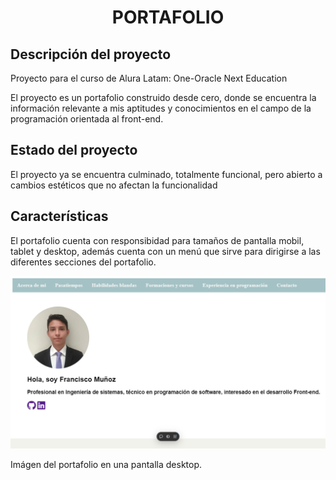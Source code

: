 <h1 align="center"> PORTAFOLIO </h1>
<h2>Descripción del proyecto</h2>
<p>Proyecto para el curso de Alura Latam: One-Oracle Next Education</p>
<p>El proyecto es un portafolio construido desde cero, donde se encuentra la información relevante a mis aptitudes y conocimientos en el campo de la programación orientada al front-end. </p>
<h2>Estado del proyecto</h2>
<p>El proyecto ya se encuentra culminado, totalmente funcional, pero abierto a cambios estéticos que no afectan la funcionalidad</p>
<h2>Características</h2>
<p>El portafolio cuenta con responsibidad para tamaños de pantalla mobil, tablet y desktop, además cuenta con un menú que sirve para dirigirse a las diferentes secciones del portafolio.</p>
<img src="/imagenes/Captura Readme.png" alt="Captura general">
<p>Imágen del portafolio en una pantalla desktop.</p>
